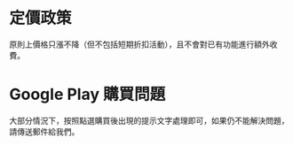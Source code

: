 # 定價政策

原則上價格只漲不降（但不包括短期折扣活動），且不會對已有功能進行額外收費。

# Google Play 購買問題

大部分情況下，按照點選購買後出現的提示文字處理即可，如果仍不能解決問題，請傳送郵件給我們。